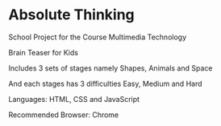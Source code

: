 # Absolute Thinking

School Project for the Course Multimedia Technology

Brain Teaser for Kids

Includes 3 sets of stages namely Shapes, Animals and Space

And each stages has 3 difficulties Easy, Medium and Hard


Languages: HTML, CSS and JavaScript

Recommended Browser: Chrome
